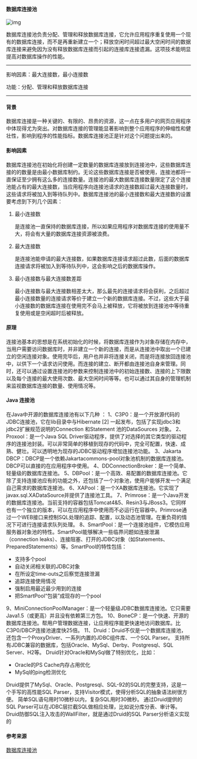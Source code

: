#### 数据库连接池

![img](https://bkimg.cdn.bcebos.com/pic/b219ebc4b74543a9819d3b6319178a82b801149e?x-bce-process=image/watermark,g_7,image_d2F0ZXIvYmFpa2U4MA==,xp_5,yp_5)

数据库连接池负责分配、管理和释放数据库连接，它允许应用程序重复使用一个现有的数据库连接，而不是再重新建立一个；释放空闲时间超过最大空闲时间的数据库连接来避免因为没有释放数据库连接而引起的连接库连接遗漏。这项技术能明显提高对数据库操作的性能。

---

影响因素：最大连接数，最小连接数

功能：分配、管理和释放数据库连接

---

#### 背景

数据库连接是一种关键的、有限的、昂贵的资源，这一点在多用户的网页应用程序中体现得尤为突出。对数据库连接的管理能显著影响到整个应用程序的伸缩性和健壮性，影响到程序的性能指标。数据库连接池正是针对这个问题提出来的。

#### 影响因素

数据库连接池在初始化将创建一定数量的数据库连接放到连接池中，这些数据库连接的的数量是由最小数据库制约。无论这些数据库连接是否被使用，连接池都将一直保证至少拥有这么多的连接数量。连接池的最大数据库连接数量限定了这个连接池能占有的最大连接数，当应用程序向连接池请求的连接数超过最大连接数量时，这些请求将被加入到等待队列中。数据库连接池的最小连接数和最大连接数的设置要考虑到下列几个因素：

1. 最小连接数

   是连接池一直保持的数据库连接，所以如果应用程序对数据库连接的使用量不大，将会有大量的数据库连接资源被浪费。

2. 最大连接数

   是连接池能申请的最大连接数，如果数据库连接请求超过此数，后面的数据库连接请求将被加入到等待队列中，这会影响之后的数据库操作。

3. 最小连接数与最大连接数差距

   最小连接数与最大连接数相差太大，那么最先的连接请求将会获利，之后超过最小连接数量的连接请求等价于建立一个新的数据库连接。不过，这些大于最小连接数的数据库连接在使用完不会马上被释放，它将被放到连接池中等待重复使用或是空闲超时后被释放。

#### 原理

连接池基本的思想是在系统初始化的时候，将数据库连接作为对象存储在内存中，当用户需要访问数据库时，并非建立一个新的连接，而是从连接池中取出一个已建立的空闲连接对象。使用完毕后，用户也并非将连接关闭，而是将连接放回连接池中，以供下一个请求访问使用。而连接的建立、断开都由连接池自身来管理。同时，还可以通过设置连接池的参数来控制连接池中的初始连接数、连接的上下限数以及每个连接的最大使用次数、最大空闲时间等等。也可以通过其自身的管理机制来监视数据库连接的数量、使用情况等。

#### Java 连接池

在Java中开源的数据库连接池有以下几种 ：
1、C3P0：是一个开放源代码的JDBC连接池，它在lib目录中与Hibernate [2]  一起发布，包括了实现jdbc3和jdbc2扩展规范说明的Connection 和Statement 池的DataSources 对象。
2、Proxool：是一个Java SQL Driver驱动程序，提供了对选择的其它类型的驱动程序的连接池封装。可以非常简单的移植到现存的代码中，完全可配置，快速、成熟、健壮。可以透明地为现存的JDBC驱动程序增加连接池功能。
3、Jakarta DBCP：DBCP是一个依赖Jakartacommons-pool对象池机制的数据库连接池。DBCP可以直接的在应用程序中使用。
4、DDConnectionBroker：是一个简单、轻量级的数据库连接池。
5、DBPool：是一个高效、易配置的数据库连接池。它除了支持连接池应有的功能之外，还包括了一个对象池，使用户能够开发一个满足自己需求的数据库连接池。
6、XAPool：是一个XA数据库连接池。它实现了javax.sql.XADataSource并提供了连接池工具。
7、Primrose：是一个Java开发的数据库连接池。当前支持的容器包括Tomcat4&5、Resin3与JBoss3。它同样也有一个独立的版本，可以在应用程序中使用而不必运行在容器中。Primrose通过一个WEB接口来控制SQL处理的追踪、配置，以及动态池管理。在重负荷的情况下可进行连接请求队列处理。
8、SmartPool：是一个连接池组件，它模仿应用服务器对象池的特性。SmartPool能够解决一些临界问题如连接泄漏（connection leaks）、连接阻塞、打开的JDBC对象（如Statements、PreparedStatements）等。SmartPool的特性包括：

* 支持多个pool
* 自动关闭相关联的JDBC对象
* 在所设定time-outs之后察觉连接泄漏
* 追踪连接使用情况
* 强制启用最近最少用到的连接
* 把SmartPool“包装”成现存的一个pool

9、MiniConnectionPoolManager：是一个轻量级JDBC数据库连接池。它只需要Java1.5（或更高）并且没有依赖第三方包。
10、BoneCP：是一个快速、开源的数据库连接池。帮用户管理数据连接，让应用程序能更快速地访问数据库。比C3P0/DBCP连接池速度快25倍。
11、Druid：Druid不仅是一个数据库连接池，还包含一个ProxyDriver、一系列内置的JDBC组件库、一个SQL Parser。
支持所有JDBC兼容的数据库，包括Oracle、MySql、Derby、Postgresql、SQL Server、H2等。
Druid针对Oracle和MySql做了特别优化，比如：

* Oracle的PS Cache内存占用优化
* MySql的ping检测优化

Druid提供了MySql、Oracle、Postgresql、SQL-92的SQL的完整支持，这是一个手写的高性能SQL Parser，支持Visitor模式，使得分析SQL的抽象语法树很方便。
简单SQL语句用时10微秒以内，复杂SQL用时30微秒。
通过Druid提供的SQL Parser可以在JDBC层拦截SQL做相应处理，比如说分库分表、审计等。Druid防御SQL注入攻击的WallFilter，就是通过Druid的SQL Parser分析语义实现的

#### 参考来源

[数据库连接池](https://baike.baidu.com/item/%E6%95%B0%E6%8D%AE%E5%BA%93%E8%BF%9E%E6%8E%A5%E6%B1%A0)